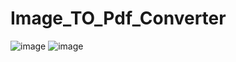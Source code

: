 # Image_TO_Pdf_Converter
![image](https://user-images.githubusercontent.com/56790330/93302498-b7cfb300-f817-11ea-8268-d28919e23016.png)
![image](https://user-images.githubusercontent.com/56790330/93302506-bd2cfd80-f817-11ea-8638-273ee62551f9.png)
